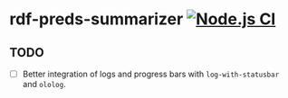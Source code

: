 # rdf-preds-summarizer [![Node.js CI](https://github.com/andrefs/rdf-preds-summarizer/actions/workflows/test.yml/badge.svg)](https://github.com/andrefs/rdf-preds-summarizer/actions/workflows/test.yml)

## TODO

- [ ] Better integration of logs and progress bars with `log-with-statusbar` and `ololog`.
